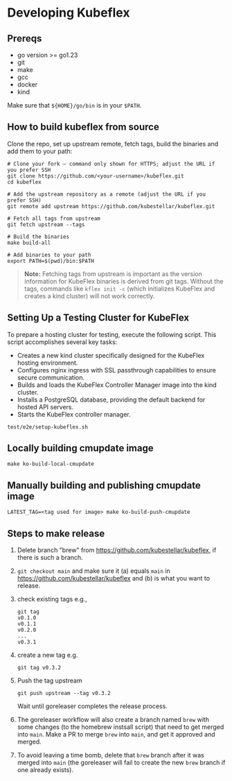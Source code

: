 # Developing Kubeflex

## Prereqs

- go version >= go1.23
- git
- make
- gcc
- docker
- kind

Make sure that `${HOME}/go/bin` is in your `$PATH`.

## How to build kubeflex from source

Clone the repo, set up upstream remote, fetch tags, build the binaries and add them to your path:

```shell
# Clone your fork – command only shown for HTTPS; adjust the URL if you prefer SSH
git clone https://github.com/<your-username>/kubeflex.git
cd kubeflex

# Add the upstream repository as a remote (adjust the URL if you prefer SSH)
git remote add upstream https://github.com/kubestellar/kubeflex.git

# Fetch all tags from upstream
git fetch upstream --tags

# Build the binaries
make build-all

# Add binaries to your path
export PATH=$(pwd)/bin:$PATH
```

> **Note:** Fetching tags from upstream is important as the version information for KubeFlex binaries is derived from git tags. Without the tags, commands like `kflex init -c` (which initializes KubeFlex and creates a kind cluster) will not work correctly.

## Setting Up a Testing Cluster for KubeFlex

To prepare a hosting cluster for testing, execute the following script.
This script accomplishes several key tasks:

- Creates a new kind cluster specifically designed for the KubeFlex hosting environment.
- Configures nginx ingress with SSL passthrough capabilities to ensure secure communication.
- Builds and loads the KubeFlex Controller Manager image into the kind cluster.
- Installs a PostgreSQL database, providing the default backend for hosted API servers.
- Starts the KubeFlex controller manager.

```shell
test/e2e/setup-kubeflex.sh
```

##  Locally building cmupdate image

```shell
make ko-build-local-cmupdate
```

## Manually building and publishing cmupdate image

```shell
LATEST_TAG=<tag used for image> make ko-build-push-cmupdate
```

## Steps to make release

1. Delete branch "brew" from https://github.com/kubestellar/kubeflex, if there is such a branch.

1. `git checkout main` and make sure it (a) equals `main` in https://github.com/kubestellar/kubeflex and (b) is what you want to release.

1. check existing tags e.g.,
   ```
   git tag
   v0.1.0
   v0.1.1
   v0.2.0
   ...
   v0.3.1
   ```
1. create a new tag e.g.
   ```
   git tag v0.3.2
   ```
1. Push the tag upstream
   ```
   git push upstream --tag v0.3.2
   ```
   Wait until goreleaser completes the release process.

1. The goreleaser workflow will also create a branch named `brew` with some changes (to the homebrew instsall script) that need to get merged into `main`. Make a PR to merge `brew` into `main`, and get it approved and merged.

1. To avoid leaving a time bomb, delete that `brew` branch after it was merged into `main` (the goreleaser will fail to create the new `brew` branch if one already exists).

